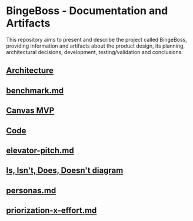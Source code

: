 # BingeBoss - Documentation and Artifacts

This repository aims to present and describe the project called BingeBoss, providing information and artifacts about the product design, its planning, architectural decisions, development, testing/validation and conclusions.

## [Architecture](architecture.md)

## [benchmark.md](benchmark.md "mention") <a href="#benchmark" id="benchmark"></a>

## [Canvas MVP](canvas-mvp.md)

## [Code](code.md)

## [elevator-pitch.md](elevator-pitch.md "mention")

## [Is, Isn't, Does, Doesn't diagram](is-isnt-does-doesnt.md)

## [personas.md](personas.md "mention") <a href="#personas" id="personas"></a>

## [priorization-x-effort.md](priorization-x-effort.md "mention") <a href="#personas" id="personas"></a>
